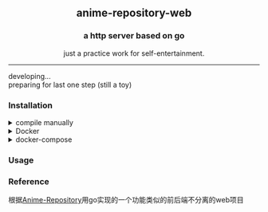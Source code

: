 <p align="center" >
    <h2 align="center">anime-repository-web</h2>
    <h3 align="center">a http server based on go</h3>
    <p align="center">just a practice work for self-entertainment. </p>
<p>

---
developing...  
preparing for last one step (still a toy)

### Installation


<details>
<summary>compile manually</summary>

```bash
go build . 
cd ./frontended 
npm run build 
cp ./dist/ ../resource/
```

</details>

<details>
<summary>Docker</summary>

```bash
docker run \
  -v '/app/anime-repository-web/config.yml:/app/anime-repository-web/config.yml'\
  -p 8080:8080 \ 
  -name arw \
  yoaken/anime-repository-web:latest
```
</details>

<details>
<summary>docker-compose</summary>

Change to the work directory where is the `docker-compose.yml`file and run:
```bash
docker-compose up -d 
```

</details>

### Usage

### Reference
根据[Anime-Repository](https://github.com/Chikage0o0/Anime-Repository)用go实现的一个功能类似的前后端不分离的web项目